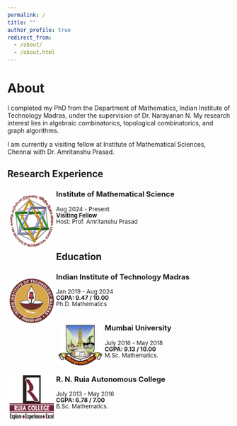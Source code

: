```yaml
---
permalink: /
title: ""
author_profile: true
redirect_from: 
  - /about/
  - /about.html
---
```


<h1> About </h1>

I completed my PhD from the Department of Mathematics, Indian Institute of Technology Madras, under the supervision of Dr. Narayanan N. My research interest lies in algebraic combinatorics, topological combinatorics, and graph algorithms. 

I am currently a visiting fellow at Institute of Mathematical Sciences, Chennai with Dr. Amritanshu Prasad.



<h2 id="research-experience">Research Experience</h2>
<p><img style="float: left; margin:15px 5px" src="/images/imsc.png" width="100" height="120" /></p>
<h3 id="fudan-university">Institute of Mathematical Science</h3>
<p style="line-height:1.0"> <font size="2"> Aug 2024 - Present<br /><strong> Visiting Fellow  </strong><br /> Host: Prof. Amritanshu Prasad<br /> </font></p>

<br>

<h2 id="education">Education</h2>

<p><img style="float: left; margin:20px 5px" src="/images/iitmadras.png" width="100" height="100" /></p>
<h3 id="iitmadras">Indian Institute of Technology Madras</h3>
<p style="line-height:1.0"> <font size="2"> Jan 2019 - Aug 2024<br /><strong>CGPA: 9.47 / 10.00</strong><br />
 Ph.D. Mathematics <br /> <br /> </font></p>

<p><img style="float: left; margin:5px 5px" src="/images/mu.png" width="100" height="100" /></p>
<h3 id="mu">Mumbai University</h3>
<p style="line-height:1.0"> <font size="2"> July 2016 - May 2018<br /><strong>CGPA: 9.13 / 10.00</strong><br />
 M.Sc. Mathematics.<br /><br /></font></p>

<p><img style="float: left; margin:10px 5px" src="/images/ruia.png" width="100" height="100" /></p>
<h3 id="ruia">R. N. Ruia Autonomous College</h3>
<p style="line-height:1.0"> <font size="2"> July 2013 - May 2016<br /> <strong>CGPA: 6.78 / 7.00</strong><br />
 B.Sc. Mathematics.<br />  </font></p>







